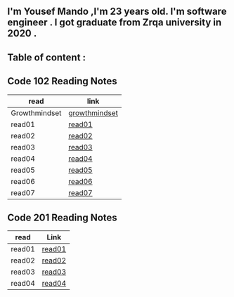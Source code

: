 ##  I'm Yousef Mando ,I'm 23 years old. I'm software engineer . I got graduate from Zrqa university in 2020 . 

## Table of content :
## Code 102 Reading Notes

| read          | link                                                                            |
|---            |---                                                                              | 
| Growthmindset | [growthmindset](./102/growthmindset.md)   |
|  read01       | [read01](./102/read01.md)                 |   
| read02        | [read02](./102/read02.md)                 |  
|  read03       | [read03](./102/read03.md)                 |   
| read04        | [read04](./102/read04.md)                 |  
|  read05       | [read05](./102/read05.md)                 |   
| read06        | [read06](./102/read06.md)                 |  
| read07        | [read07](./102/read07.md)                 |


## Code 201 Reading Notes

| read          | Link                                                                            | 
| ------------- | ---------------                                                                 |
| read01        | [read01](./201/read01.md)     | 
| read02        | [read02](./201/read02.md)     | 
| read03        | [read03](./201/read03.md)     | 
| read04        | [read04](./201/read04.md)     | 
